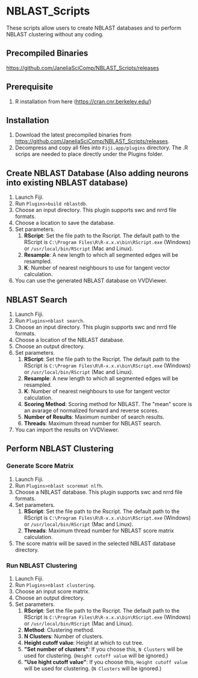 # NBLAST_Scripts

These scripts allow users to create NBLAST databases and to perform NBLAST clustering without any coding.

## Precompiled Binaries
https://github.com/JaneliaSciComp/NBLAST_Scripts/releases

## Prerequisite
 1. R installation from here (https://cran.cnr.berkeley.edu/) 

## Installation
 1. Download the latest precompiled binaries from https://github.com/JaneliaSciComp/NBLAST_Scripts/releases.
 2. Decompress and copy all files into `Fiji.app/plugins` directory. The .R scrips are needed to place directly under the Plugins folder.

## Create NBLAST Database (Also adding neurons into existing NBLAST database)
1. Launch Fiji.
1. Run `Plugins>build nblastdb`.
1. Choose an input directory. This plugin supports swc and nrrd file formats.
1. Choose a location to save the database.
1. Set parameters.
   1. **RScript**: Set the file path to the Rscript. The default path to the RScript is `C:\Program Files\R\R-x.x.x\bin\RScript.exe` (Windows) or `/usr/local/bin/RScript` (Mac and Linux).
   1. **Resample**: A new length to which all segmented edges will be resampled.
   1. **K**: Number of nearest neighbours to use for tangent vector calculation.
1. You can use the generated NBLAST database on VVDViewer.

## NBLAST Search
1. Launch Fiji.
1. Run `Plugins>nblast search`.
1. Choose an input directory. This plugin supports swc and nrrd file formats.
1. Choose a location of the NBLAST database.
1. Choose an output directory.
1. Set parameters.
   1. **RScript**: Set the file path to the Rscript. The default path to the RScript is `C:\Program Files\R\R-x.x.x\bin\RScript.exe` (Windows) or `/usr/local/bin/RScript` (Mac and Linux).
   1. **Resample**: A new length to which all segmented edges will be resampled.
   1. **K**: Number of nearest neighbours to use for tangent vector calculation.
   1. **Scoring Method**: Scoring method for NBLAST. The "mean" score is an avarage of normalized forward and reverse scores.
   1. **Number of Results**: Maximum number of search results.
   1. **Threads**: Maximum thread number for NBLAST search.
1. You can import the results on VVDViewer.

## Perform NBLAST Clustering
### Generate Score Matrix
1. Launch Fiji.
1. Run `Plugins>nblast scoremat nlfh`.
1. Choose a NBLAST database. This plugin supports swc and nrrd file formats.
1. Set parameters.
   1. **RScript**: Set the file path to the Rscript. The default path to the RScript is `C:\Program Files\R\R-x.x.x\bin\RScript.exe` (Windows) or `/usr/local/bin/RScript` (Mac and Linux).
   1. **Threads**: Maximum thread number for NBLAST score matrix calculation.
1. The score matrix will be saved in the selected NBLAST database directory.
### Run NBLAST Clustering
1. Launch Fiji.
1. Run `Plugins>nblast clustering`.
1. Choose an input score matrix.
1. Choose an output directory.
1. Set parameters.
   1. **RScript**: Set the file path to the Rscript. The default path to the RScript is `C:\Program Files\R\R-x.x.x\bin\RScript.exe` (Windows) or `/usr/local/bin/RScript` (Mac and Linux).
   1. **Method**: Clustering method.
   1. **N Clusters**: Number of clusters.
   1. **Height cutoff value**: Height at which to cut tree.
   1. **"Set number of clusters"**: If you choose this, `N Clusters` will be used for clustering. (`Height cutoff value` will be ignored.)
   1. **"Use hight cutoff value"**: If you choose this, `Height cutoff value` will be used for clustering. (`N Clusters` will be ignored.)
